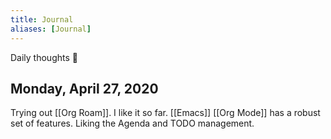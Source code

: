 ```yaml
---
title: Journal
aliases: [Journal]
---
```


Daily thoughts 🌱

## Monday, April 27, 2020

Trying out [[Org Roam]]. I like it so far. [[Emacs]] [[Org Mode]] has a robust set of features. Liking the Agenda and TODO management.
